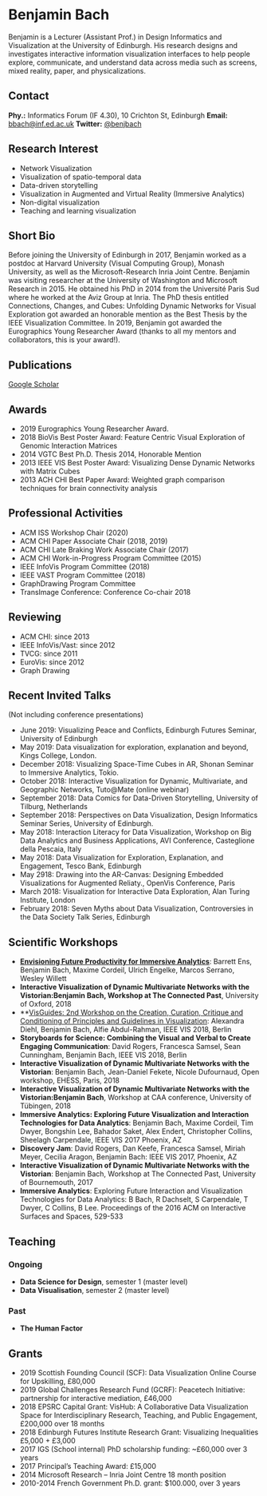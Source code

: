 # Benjamin Bach


Benjamin is a Lecturer (Assistant Prof.) in Design Informatics and Visualization at the University of Edinburgh. His research designs and investigates interactive information visualization interfaces to help people explore, communicate, and understand data across media such as screens, mixed reality, paper, and physicalizations.

## Contact
**Phy.:** Informatics Forum (IF 4.30), 10 Crichton St, Edinburgh
**Email:** [bbach@inf.ed.ac.uk](mailtp:bbach@inf.ed.ac.uk)
**Twitter:** [@benjbach](https://twitter.com/benjbach)


## Research Interest

* Network Visualization
* Visualization of spatio-temporal data
* Data-driven storytelling
* Visualization in Augmented and Virtual Reality (Immersive Analytics)
* Non-digital visualization
* Teaching and learning visualization

## Short Bio

Before joining the University of Edinburgh in 2017, Benjamin worked as a postdoc at Harvard University (Visual Computing Group), Monash University, as well as the Microsoft-Research Inria Joint Centre. Benjamin was visiting researcher at the University of Washington and Microsoft Research in 2015. He obtained his PhD in 2014 from the Université Paris Sud where he worked at the Aviz Group at Inria. The PhD thesis entitled Connections, Changes, and Cubes: Unfolding Dynamic Networks for Visual Exploration got awarded an honorable mention as the Best Thesis by the IEEE Visualization Committee. In 2019, Benjamin got awarded the Eurographics Young Researcher Award (thanks to all my mentors and collaborators, this is your award!).

## Publications 

[Google Scholar](https://scholar.google.com/citations?view_op=search_authors&mauthors=benjamin+bach&hl=en&oi=ao)

## Awards

* 2019 Eurographics Young Researcher Award.
* 2018 BioVis Best Poster Award: Feature Centric Visual Exploration of Genomic Interaction Matrices
* 2014 VGTC Best Ph.D. Thesis 2014, Honorable Mention
* 2013 IEEE VIS Best Poster Award: Visualizing Dense Dynamic Networks with Matrix Cubes
* 2013 ACH CHI Best Paper Award: Weighted graph comparison techniques for brain connectivity analysis

## Professional Activities

* ACM ISS Workshop Chair (2020)
* ACM CHI Paper Associate Chair (2018, 2019)
* ACM CHI Late Braking Work Associate Chair (2017)
* ACM CHI Work-in-Progress Program Committee (2015)
* IEEE InfoVis Program Committee (2018)
* IEEE VAST Program Committee (2018)
* GraphDrawing Program Committee
* TransImage Conference: Conference Co-chair 2018

## Reviewing

* ACM CHI: since 2013
* IEEE InfoVis/Vast: since 2012
* TVCG: since 2011
* EuroVis: since 2012
* Graph Drawing

## Recent Invited Talks

(Not including conference presentations)

* June 2019: Visualizing Peace and Conflicts, Edinburgh Futures Seminar, University of Edinburgh 
* May 2019: Data visualization for exploration, explanation and beyond, Kings College, London.
* December 2018: Visualizing Space-Time Cubes in AR, Shonan Seminar to Immersive Analytics, Tokio.
* October 2018: Interactive Visualization for Dynamic, Multivariate, and Geographic Networks, Tuto@Mate (online webinar)
* September 2018: Data Comics for Data-Driven Storytelling, University of Tilburg, Netherlands
* September 2018: Perspectives on Data Visualization, Design Informatics Seminar Series, University of Edinburgh.
* May 2018: Interaction Literacy for Data Visualization, Workshop on Big Data Analytics and Business Applications, AVI Conference, Casteglione della Pescaia, Italy
* May 2018: Data Visualization for Exploration, Explanation, and Engagement, Tesco Bank, Edinburgh
* May 2918: Drawing into the AR-Canvas: Designing Embedded Visualizations for Augmented Reliaty., OpenVis Conference, Paris
* March 2018: Visualization for Interactive Data Exploration, Alan Turing Institute, London
* February 2018: Seven Myths about Data Visualization, Controversies in the Data Society Talk Series, Edinburgh


## Scientific Workshops

* **[Envisioning Future Productivity for Immersive Analytics](http://immersiveanalytics.io/)**: Barrett Ens,
Benjamin Bach, Maxime Cordeil, Ulrich Engelke, Marcos Serrano, Wesley Willett
* **Interactive Visualization of Dynamic Multivariate Networks with the Vistorian:Benjamin Bach, Workshop at The Connected Past**, University of Oxford, 2018
* **[VisGuides: 2nd Workshop on the Creation, Curation, Critique and Conditioning of Principles and Guidelines in Visualization](http://www.google.com/url?q=http%3A%2F%2Fworkshop.visguides.org%2F&sa=D&sntz=1&usg=AFQjCNGaxxHnV84G4rnAPHCAfDY1cFuvbQ**): Alexandra Diehl, Benjamin Bach, Alfie Abdul-Rahman, IEEE VIS 2018, Berlin
* **Storyboards for Science: Combining the Visual and Verbal to Create Engaging Communication**: David Rogers, Francesca Samsel, Sean Cunningham, Benjamin Bach, IEEE VIS 2018, Berlin
* **Interactive Visualization of Dynamic Multivariate Networks with the Vistorian**: Benjamin Bach, Jean-Daniel Fekete, Nicole Dufournaud, Open workshop, EHESS, Paris, 2018
* **Interactive Visualization of Dynamic Multivariate Networks with the Vistorian:Benjamin Bach**, Workshop at CAA conference, University of Tübingen, 2018
* **Immersive Analytics: Exploring Future Visualization and Interaction Technologies for Data Analytics**: Benjamin Bach, Maxime Cordeil, Tim Dwyer, Bongshin Lee, Bahador Saket, Alex Endert, Christopher Collins, Sheelagh Carpendale, IEEE VIS 2017 Phoenix, AZ
* **Discovery Jam**: David Rogers, Dan Keefe, Francesca Samsel, Miriah Meyer, Cecilia Aragon, Benjamin Bach: IEEE VIS 2017, Phoenix, AZ
* **Interactive Visualization of Dynamic Multivariate Networks with the Vistorian**: Benjamin Bach, Workshop at The Connected Past, University of Bournemouth, 2017
* **Immersive Analytics**: Exploring Future Interaction and Visualization Technologies for Data Analytics: B Bach, R Dachselt, S Carpendale, T Dwyer, C Collins, B Lee. Proceedings of the 2016 ACM on Interactive Surfaces and Spaces, 529-533
 
## Teaching 

### Ongoing
* **Data Science for Design**, semester 1 (master level)
* **Data Visualisation**, semester 2 (master level)

### Past
* **The Human Factor**

## Grants
* 2019 Scottish Founding Council (SCF): Data Visualization Online Course for Upskilling, £80,000
* 2019 Global Challenges Research Fund (GCRF): Peacetech Initiative: partnership for interactive mediation, £46,000
* 2018 EPSRC Capital Grant: VisHub: A Collaborative Data Visualization Space for Interdisciplinary Research, Teaching, and Public Engagement, £200,000 over 18 months
* 2018 Edinburgh Futures Institute Research Grant: Visualizing Inequalities £5,000 + £3,000
* 2017 IGS (School internal) PhD scholarship funding: ~£60,000 over 3 years
* 2017 Principal’s Teaching Award: £15,000
* 2014 Microsoft Research – Inria Joint Centre 18 month position
* 2010-2014 French Government Ph.D. grant: $100.000, over 3 years
